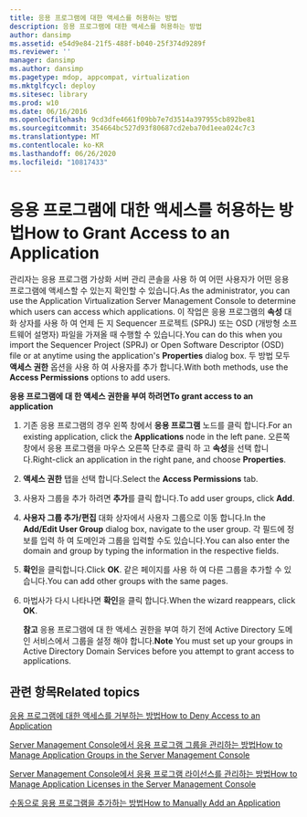 ```yaml
---
title: 응용 프로그램에 대한 액세스를 허용하는 방법
description: 응용 프로그램에 대한 액세스를 허용하는 방법
author: dansimp
ms.assetid: e54d9e84-21f5-488f-b040-25f374d9289f
ms.reviewer: ''
manager: dansimp
ms.author: dansimp
ms.pagetype: mdop, appcompat, virtualization
ms.mktglfcycl: deploy
ms.sitesec: library
ms.prod: w10
ms.date: 06/16/2016
ms.openlocfilehash: 9cd3dfe4661f09bb7e7d3514a397955cb892be81
ms.sourcegitcommit: 354664bc527d93f80687cd2eba70d1eea024c7c3
ms.translationtype: MT
ms.contentlocale: ko-KR
ms.lasthandoff: 06/26/2020
ms.locfileid: "10817433"
---
```

# <span data-ttu-id="78265-103">응용 프로그램에 대한 액세스를 허용하는 방법</span><span class="sxs-lookup"><span data-stu-id="78265-103">How to Grant Access to an Application</span></span>


<span data-ttu-id="78265-104">관리자는 응용 프로그램 가상화 서버 관리 콘솔을 사용 하 여 어떤 사용자가 어떤 응용 프로그램에 액세스할 수 있는지 확인할 수 있습니다.</span><span class="sxs-lookup"><span data-stu-id="78265-104">As the administrator, you can use the Application Virtualization Server Management Console to determine which users can access which applications.</span></span> <span data-ttu-id="78265-105">이 작업은 응용 프로그램의 **속성** 대화 상자를 사용 하 여 언제 든 지 Sequencer 프로젝트 (SPRJ) 또는 OSD (개방형 소프트웨어 설명자) 파일을 가져올 때 수행할 수 있습니다.</span><span class="sxs-lookup"><span data-stu-id="78265-105">You can do this when you import the Sequencer Project (SPRJ) or Open Software Descriptor (OSD) file or at anytime using the application's **Properties** dialog box.</span></span> <span data-ttu-id="78265-106">두 방법 모두 **액세스 권한** 옵션을 사용 하 여 사용자를 추가 합니다.</span><span class="sxs-lookup"><span data-stu-id="78265-106">With both methods, use the **Access Permissions** options to add users.</span></span>

**<span data-ttu-id="78265-107">응용 프로그램에 대 한 액세스 권한을 부여 하려면</span><span class="sxs-lookup"><span data-stu-id="78265-107">To grant access to an application</span></span>**

1.  <span data-ttu-id="78265-108">기존 응용 프로그램의 경우 왼쪽 창에서 **응용 프로그램** 노드를 클릭 합니다.</span><span class="sxs-lookup"><span data-stu-id="78265-108">For an existing application, click the **Applications** node in the left pane.</span></span> <span data-ttu-id="78265-109">오른쪽 창에서 응용 프로그램을 마우스 오른쪽 단추로 클릭 하 고 **속성**을 선택 합니다.</span><span class="sxs-lookup"><span data-stu-id="78265-109">Right-click an application in the right pane, and choose **Properties**.</span></span>

2.  <span data-ttu-id="78265-110">**액세스 권한** 탭을 선택 합니다.</span><span class="sxs-lookup"><span data-stu-id="78265-110">Select the **Access Permissions** tab.</span></span>

3.  <span data-ttu-id="78265-111">사용자 그룹을 추가 하려면 **추가**를 클릭 합니다.</span><span class="sxs-lookup"><span data-stu-id="78265-111">To add user groups, click **Add**.</span></span>

4.  <span data-ttu-id="78265-112">**사용자 그룹 추가/편집** 대화 상자에서 사용자 그룹으로 이동 합니다.</span><span class="sxs-lookup"><span data-stu-id="78265-112">In the **Add/Edit User Group** dialog box, navigate to the user group.</span></span> <span data-ttu-id="78265-113">각 필드에 정보를 입력 하 여 도메인과 그룹을 입력할 수도 있습니다.</span><span class="sxs-lookup"><span data-stu-id="78265-113">You can also enter the domain and group by typing the information in the respective fields.</span></span>

5.  <span data-ttu-id="78265-114">**확인**을 클릭합니다.</span><span class="sxs-lookup"><span data-stu-id="78265-114">Click **OK**.</span></span> <span data-ttu-id="78265-115">같은 페이지를 사용 하 여 다른 그룹을 추가할 수 있습니다.</span><span class="sxs-lookup"><span data-stu-id="78265-115">You can add other groups with the same pages.</span></span>

6.  <span data-ttu-id="78265-116">마법사가 다시 나타나면 **확인**을 클릭 합니다.</span><span class="sxs-lookup"><span data-stu-id="78265-116">When the wizard reappears, click **OK**.</span></span>

    <span data-ttu-id="78265-117">**참고**  응용 프로그램에 대 한 액세스 권한을 부여 하기 전에 Active Directory 도메인 서비스에서 그룹을 설정 해야 합니다.</span><span class="sxs-lookup"><span data-stu-id="78265-117">**Note** You must set up your groups in Active Directory Domain Services before you attempt to grant access to applications.</span></span>

     

## <span data-ttu-id="78265-118">관련 항목</span><span class="sxs-lookup"><span data-stu-id="78265-118">Related topics</span></span>


[<span data-ttu-id="78265-119">응용 프로그램에 대한 액세스를 거부하는 방법</span><span class="sxs-lookup"><span data-stu-id="78265-119">How to Deny Access to an Application</span></span>](how-to-deny-access-to-an-application.md)

[<span data-ttu-id="78265-120">Server Management Console에서 응용 프로그램 그룹을 관리하는 방법</span><span class="sxs-lookup"><span data-stu-id="78265-120">How to Manage Application Groups in the Server Management Console</span></span>](how-to-manage-application-groups-in-the-server-management-console.md)

[<span data-ttu-id="78265-121">Server Management Console에서 응용 프로그램 라이선스를 관리하는 방법</span><span class="sxs-lookup"><span data-stu-id="78265-121">How to Manage Application Licenses in the Server Management Console</span></span>](how-to-manage-application-licenses-in-the-server-management-console.md)

[<span data-ttu-id="78265-122">수동으로 응용 프로그램을 추가하는 방법</span><span class="sxs-lookup"><span data-stu-id="78265-122">How to Manually Add an Application</span></span>](how-to-manually-add-an-application.md)

 

 





